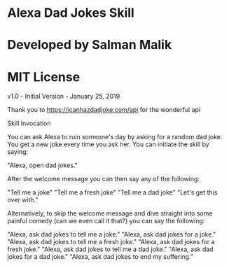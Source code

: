 # Alexa Dad Jokes Skill
# Developed by Salman Malik
# MIT License

v1.0 - Initial Version - January 25, 2019

Thank you to https://icanhazdadjoke.com/api for the wonderful api


Skill Invocation

You can ask Alexa to ruin someone's day by asking for a random dad joke. You get a new joke every time you ask her. You can initiate the skill by saying:

"Alexa, open dad jokes."

After the welcome message you can then say any of the following:

"Tell me a joke"
"Tell me a fresh joke"
"Tell me a dad joke"
"Let's get this over with."

Alternatively, to skip the welcome message and dive straight into some painful comedy (can we even call it that?) you can say the following:

"Alexa, ask dad jokes to tell me a joke."
"Alexa, ask dad jokes for a joke."
"Alexa, ask dad jokes to tell me a fresh joke."
"Alexa, ask dad jokes for a fresh joke."
"Alexa, ask dad jokes to tell me a dad joke."
"Alexa, ask dad jokes for a dad joke."
"Alexa, ask dad jokes to end my suffering."